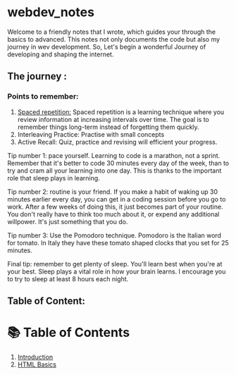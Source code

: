 # webdev_notes
Welcome to a friendly notes that I wrote, which guides your through the basics to advanced. This notes not only documents the code but also my journey in wev development. So, Let's begin a wonderful Journey of developing and shaping the internet. 

## The journey :
### Points to remember:
1. <u>Spaced repetition:</u>
    Spaced repetition is a learning technique where you review information at increasing intervals over time. The goal is to remember things long-term instead of forgetting them quickly.
2. Interleaving Practice:
   Practise with small concepts
3. Active Recall:
   Quiz, practice and revising will efficient your progress.

Tip number 1: pace yourself. Learning to code is a marathon, not a sprint. Remember that it's better to code 30 minutes every day of the week, than to try and cram all your learning into one day. This is thanks to the important role that sleep plays in learning.

Tip number 2: routine is your friend. If you make a habit of waking up 30 minutes earlier every day, you can get in a coding session before you go to work. After a few weeks of doing this, it just becomes part of your routine. You don't really have to think too much about it, or expend any additional willpower. It's just something that you do.

Tip number 3: Use the Pomodoro technique. Pomodoro is the Italian word for tomato. In Italy they have these tomato shaped clocks that you set for 25 minutes.

Final tip: remember to get plenty of sleep. You'll learn best when you're at your best. Sleep plays a vital role in how your brain learns. I encourage you to try to sleep at least 8 hours each night.

## Table of Content:
# 📚 Table of Contents

1. [Introduction](./notes/01-introduction.md)
2. [HTML Basics](./notes/02-html-basics.md)
